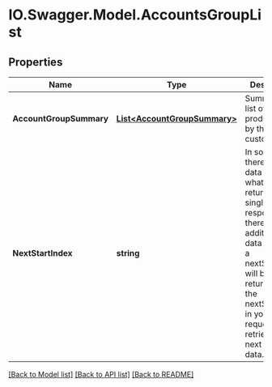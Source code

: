 # IO.Swagger.Model.AccountsGroupList
## Properties

Name | Type | Description | Notes
------------ | ------------- | ------------- | -------------
**AccountGroupSummary** | [**List&lt;AccountGroupSummary&gt;**](AccountGroupSummary.md) | Summarized list of every product group by the customer | [optional] 
**NextStartIndex** | **string** | In some cases there is more data than what can be returned in a single response. If there is additional data available a nextStartIndex will be returned. Pass the nextStartIndex in your next request to retrieve the next set of data. | [optional] 

[[Back to Model list]](../README.md#documentation-for-models) [[Back to API list]](../README.md#documentation-for-api-endpoints) [[Back to README]](../README.md)

